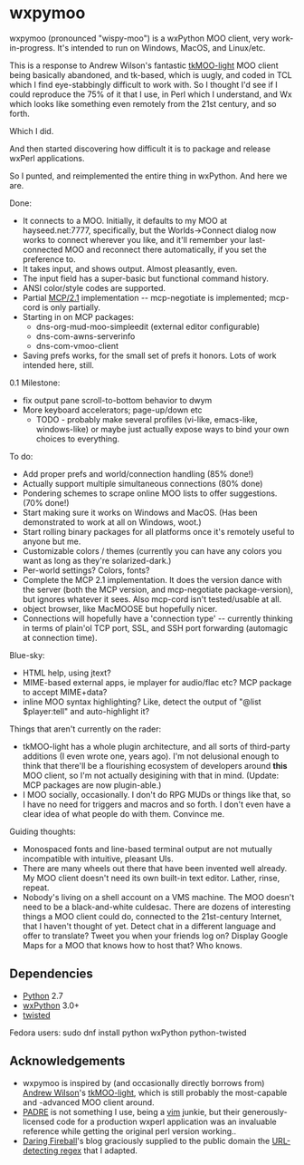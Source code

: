 wxpymoo
=======

wxpymoo (pronounced "wispy-moo") is a wxPython MOO client, very work-in-progress.  It's intended to run on Windows, MacOS, and Linux/etc.

This is a response to Andrew Wilson's fantastic [tkMOO-light](http://www.awns.com/tkMOO-light) MOO client being basically abandoned, and tk-based, which is uugly, and coded in TCL which I find eye-stabbingly difficult to work with.  So I thought I'd see if I could reproduce the 75% of it that I use, in Perl which I understand, and Wx which looks like something even remotely from the 21st century, and so forth.

Which I did.

And then started discovering how difficult it is to package and release wxPerl applications.

So I punted, and reimplemented the entire thing in wxPython.  And here we are.

Done:
* It connects to a MOO.  Initially, it defaults to my MOO at hayseed.net:7777, specifically, but the Worlds->Connect dialog now works to connect wherever you like, and it'll remember your last-connected MOO and reconnect there automatically, if you set the preference to.
* It takes input, and shows output.  Almost pleasantly, even.
* The input field has a super-basic but functional command history.
* ANSI color/style codes are supported.
* Partial [MCP/2.1](http://www.moo.mud.org/mcp/mcp2.html) implementation -- mcp-negotiate is implemented;  mcp-cord is only partially.
* Starting in on MCP packages:
    * dns-org-mud-moo-simpleedit (external editor configurable)
    * dns-com-awns-serverinfo
    * dns-com-vmoo-client
* Saving prefs works, for the small set of prefs it honors.  Lots of work intended here, still.

0.1 Milestone:
* fix output pane scroll-to-bottom behavior to dwym
* More keyboard accelerators;  page-up/down etc
    * TODO - probably make several profiles (vi-like, emacs-like, windows-like) or maybe just actually expose ways to bind your own choices to everything.


To do:
* Add proper prefs and world/connection handling (85% done!)
* Actually support multiple simultaneous connections (80% done)
* Pondering schemes to scrape online MOO lists to offer suggestions. (70% done!)
* Start making sure it works on Windows and MacOS.  (Has been demonstrated to work at all on Windows, woot.)
* Start rolling binary packages for all platforms once it's remotely useful to anyone but me.
* Customizable colors / themes (currently you can have any colors you want as long as they're solarized-dark.)
* Per-world settings?  Colors, fonts?
* Complete the MCP 2.1 implementation.  It does the version dance with the server (both the MCP version, and mcp-negotiate package-version), but ignores whatever it sees.  Also mcp-cord isn't tested/usable at all.
* object browser, like MacMOOSE but hopefully nicer.
* Connections will hopefully have a 'connection type' -- currently thinking in terms of plain'ol TCP port, SSL, and SSH port forwarding (automagic at connection time).

Blue-sky:
* HTML help, using jtext?
* MIME-based external apps, ie mplayer for audio/flac etc?  MCP package to accept MIME+data?
* inline MOO syntax highlighting?  Like, detect the output of "@list $player:tell" and auto-highlight it?

Things that aren't currently on the rader:
* tkMOO-light has a whole plugin architecture, and all sorts of third-party additions (I even wrote one, years ago).  I'm not delusional enough to think that there'll be a flourishing ecosystem of developers around **this** MOO client, so I'm not actually desigining with that in mind.  (Update:  MCP packages are now plugin-able.)
* I MOO socially, occasionally.  I don't do RPG MUDs or things like that, so I have no need for triggers and macros and so forth.  I don't even have a clear idea of what people do with them.  Convince me.

Guiding thoughts:
* Monospaced fonts and line-based terminal output are not mutually incompatible with intuitive, pleasant UIs.
* There are many wheels out there that have been invented well already.  My MOO client doesn't need its own built-in text editor.  Lather, rinse, repeat.
* Nobody's living on a shell account on a VMS machine.  The MOO doesn't need to be a black-and-white culdesac.  There are dozens of interesting things a MOO client could do, connected to the 21st-century Internet, that I haven't thought of yet.  Detect chat in a different language and offer to translate?  Tweet you when your friends log on?  Display Google Maps for a MOO that knows how to host that?  Who knows.

Dependencies
------------

* [Python](http://www.python.org) 2.7
* [wxPython](http://www.wxpython.org) 3.0+
* [twisted](https://twistedmatrix.com/trac/)

Fedora users:
    sudo dnf install python wxPython python-twisted


Acknowledgements
----------------

* wxpymoo is inspired by (and occasionally directly borrows from) [Andrew Wilson](http://www.awns.com)'s [tkMOO-light](http://www.awns.com/tkMOO-light), which is still probably the most-capable and -advanced MOO client around.
* [PADRE](http://padre.perlide.org) is not something I use, being a [vim](http://www.vim.org) junkie, but their generously-licensed code for a production wxperl application was an invaluable reference while getting the original perl version working..
* [Daring Fireball](http://www.daringfireball.net)'s blog graciously supplied to the public domain the [URL-detecting regex](http://daringfireball.net/2010/07/improved_regex_for_matching_urls) that I adapted.

